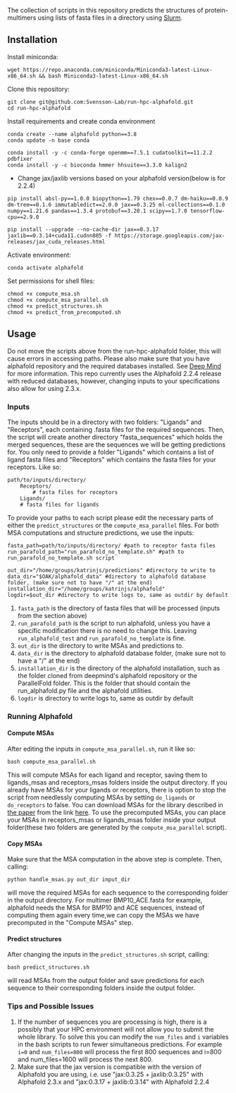 The collection of scripts in this repository predicts the structures of protein-multimers using lists of fasta files in a directory using [Slurm](https://slurm.schedmd.com/documentation.html).

## Installation
Install miniconda: 
```
wget https://repo.anaconda.com/miniconda/Miniconda3-latest-Linux-x86_64.sh && bash Miniconda3-latest-Linux-x86_64.sh
``` 

Clone this repository: 

```
git clone git@github.com:Svensson-Lab/run-hpc-alphafold.git 
cd run-hpc-alphafold
```
Install requirements and create conda environment 

```
conda create --name alphafold python==3.8
conda update -n base conda

conda install -y -c conda-forge openmm==7.5.1 cudatoolkit==11.2.2 pdbfixer
conda install -y -c bioconda hmmer hhsuite==3.3.0 kalign2
```

- Change jax/jaxlib versions based on your alphafold version(below is for 2.2.4)
``` 
pip install absl-py==1.0.0 biopython==1.79 chex==0.0.7 dm-haiku==0.0.9 dm-tree==0.1.6 immutabledict==2.0.0 jax==0.3.25 ml-collections==0.1.0 numpy==1.21.6 pandas==1.3.4 protobuf==3.20.1 scipy==1.7.0 tensorflow-cpu==2.9.0

pip install --upgrade --no-cache-dir jax==0.3.17 jaxlib==0.3.14+cuda11.cudnn805 -f https://storage.googleapis.com/jax-releases/jax_cuda_releases.html
```

Activate environment:
```
conda activate alphafold
```

Set permissions for shell files: 
```
chmod +x compute_msa.sh
chmod +x compute_msa_parallel.sh
chmod +x predict_structures.sh 
chmod +x predict_from_precomputed.sh
```

## Usage
Do not move the scripts above from the run-hpc-alphafold folder, this will cause errors in accessing paths. Please also make sure that you have alphafold repository and the required databases installed. See [Deep Mind](https://github.com/deepmind/alphafold) for more information. This repo currently uses the Alphafold 2.2.4 release with reduced databases, however, changing inputs to your specifications also allow for using 2.3.x.     

### Inputs
The inputs should be in a directory with two folders: "Ligands" and "Receptors", each containing .fasta files for the required sequences. Then, the script will create another directory "fasta_sequences" which holds the merged sequences, these are the sequences we will be getting predictions for. You only need to provide a folder "Ligands" which contains a list of ligand fasta files and "Receptors" which contains the fasta files for your receptors. Like so: 
 
```
path/to/inputs/directory/                           
    Receptors/                                   
        # fasta files for receptors
    Ligands/                       
	# fasta files for ligands        
```

To provide your paths to each script please edit the necessary parts of either the `predict_structures` or the `compute_msa_parallel` files. For both MSA computations and structure predictions, we use the inputs: 

```
fasta_path=path/to/inputs/directory/ #path to receptor fasta files 
run_parafold_path="run_parafold_no_template.sh" #path to run_parafold_no_template.sh script

out_dir="/home/groups/katrinjs/predictions" #directory to write to
data_dir="$OAK/alphafold_data" #directory to alphafold database folder, (make sure not to have "/" at the end)  
installation_dir="/home/groups/katrinjs/alphafold"
logdir=$out_dir #directory to write logs to, same as outdir by default
```
1. `fasta_path` is the directory of fasta files that will be processed (inputs from the section above)
1. `run_parafold_path` is the script to run alphafold, unless you have a specific modification there is no need to change this. Leaving `run_alphafold_test` and `run_parafold_no_template` is fine.
1. `out_dir` is the directory to write MSAs and predictions to.
1. `data_dir` is the directory to alphafold database folder, (make sure not to have a "/" at the end)
1. `installation_dir` is the directory of the alphafold installation, such as the folder cloned from deepmind's alphafold repository or the ParallelFold folder. This is the folder that should contain the run_alphafold.py file and the alphafold utilities.  
1. `logdir` is directory to write logs to, same as outdir by default

### Running Alphafold
#### Compute MSAs
After editing the inputs in `compute_msa_parallel.sh`, run it like so:
```
bash compute_msa_parallel.sh
```
This will compute MSAs for each ligand and receptor, saving them to ligands_msas and receptors_msas folders inside the output directory. If you already have MSAs for your ligands or receptors, there is option to stop the script from needlessly computing MSAs by setting `do_ligands` or `do_receptors` to false. You can download MSAs for the library described in [the paper](https://www.biorxiv.org/content/10.1101/2023.03.16.531341v1) from the link [here](https://drive.google.com/file/d/1CzcO4JfKO8NrnVQvIKIQTCn__ha1ZWly/view?usp=share_link). To use the precomputed MSAs, you can place your MSAs in receptors_msas or ligands_msas folder inside your output folder(these two folders are generated by the `compute_msa_parallel` script).

#### Copy MSAs
Make sure that the MSA computation in the above step is complete. Then, calling: 
```
python handle_msas.py out_dir input_dir
``` 
will move the required MSAs for each sequence to the corresponding folder in the output directory. For multimer BMP10_ACE.fasta for example, alphafold needs the MSA for BMP10 and ACE sequences, instead of computing them again every time,we can copy the MSAs we have precomputed in the "Compute MSAs" step. 

#### Predict structures
After changing the inputs in the `predict_structures.sh` script, calling:
```
bash predict_structures.sh
```
will read MSAs from the output folder and save predictions for each sequence to their corresponding folders inside the output folder.

### Tips and Possible Issues
1. If the number of sequences you are processing is high, there is a possibly that your HPC environment will not allow you to submit the whole library. To solve this you can modify the `num_files` and `i` variables in the bash scripts to run fewer simultaneous predictions. For example `i=0` and `num_files=800` will process the first 800 sequences and i=800 and num_files=1600 will process the next 800.
1. Make sure that the jax version is compatible with the version of Alphafold you are using, i.e. use "jax:0.3.25 + jaxlib:0.3.25" with Alphafold 2.3.x and "jax:0.3.17 + jaxlib:0.3.14" with Alphafold 2.2.4
